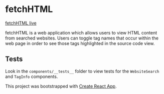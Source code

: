 # fetchHTML

[fetchHTML live](https://html-fetch.herokuapp.com/)

fetchHTML is a web application which allows users to view HTML content from searched websites. Users can toggle tag names that occur within the web page in order to see those tags highlighted in the source code view.

## Tests

Look in the ```components/__tests__``` folder to view tests for the ```WebsiteSearch``` and ```TagInfo``` components.

This project was bootstrapped with [Create React App](https://github.com/facebookincubator/create-react-app).
